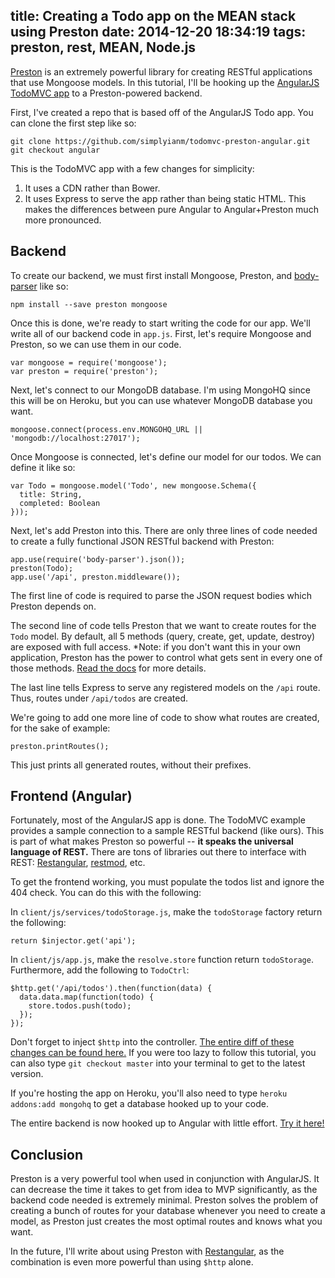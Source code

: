 title: Creating a Todo app on the MEAN stack using Preston
date: 2014-12-20 18:34:19
tags: preston, rest, MEAN, Node.js
---

[Preston][preston] is an extremely powerful library for creating RESTful applications that use Mongoose models. In this tutorial, I'll be hooking up the [AngularJS TodoMVC app][angular-todomvc] to a Preston-powered backend.

First, I've created a repo that is based off of the AngularJS Todo app. You can clone the first step like so:

```
git clone https://github.com/simplyianm/todomvc-preston-angular.git
git checkout angular
```

This is the TodoMVC app with a few changes for simplicity:

1. It uses a CDN rather than Bower.
2. It uses Express to serve the app rather than being static HTML. This makes the differences between pure Angular to Angular+Preston much more pronounced.

## Backend

To create our backend, we must first install Mongoose, Preston, and [body-parser][body-parser] like so:

```
npm install --save preston mongoose
```

Once this is done, we're ready to start writing the code for our app. We'll write all of our backend code in `app.js`. First, let's require Mongoose and Preston, so we can use them in our code.

```
var mongoose = require('mongoose');
var preston = require('preston');
```

Next, let's connect to our MongoDB database. I'm using MongoHQ since this will be on Heroku, but you can use whatever MongoDB database you want.

```
mongoose.connect(process.env.MONGOHQ_URL || 'mongodb://localhost:27017');
```

Once Mongoose is connected, let's define our model for our todos. We can define it like so:

```
var Todo = mongoose.model('Todo', new mongoose.Schema({
  title: String,
  completed: Boolean
}));
```

Next, let's add Preston into this. There are only three lines of code needed to create a fully functional JSON RESTful backend with Preston:

```
app.use(require('body-parser').json());
preston(Todo);
app.use('/api', preston.middleware());
```

The first line of code is required to parse the JSON request bodies which Preston depends on.

The second line of code tells Preston that we want to create routes for the `Todo` model. By default, all 5 methods (query, create, get, update, destroy) are exposed with full access. *Note: if you don't want this in your own application, Preston has the power to control what gets sent in every one of those methods. [Read the docs][preston-gh] for more details.

The last line tells Express to serve any registered models on the `/api` route. Thus, routes under `/api/todos` are created.

We're going to add one more line of code to show what routes are created, for the sake of example:

```
preston.printRoutes();
```

This just prints all generated routes, without their prefixes.

## Frontend (Angular)

Fortunately, most of the AngularJS app is done. The TodoMVC example provides a sample connection to a sample RESTful backend (like ours). This is part of what makes Preston so powerful -- **it speaks the universal language of REST.** There are tons of libraries out there to interface with REST: [Restangular][restangular], [restmod][restmod], etc.

To get the frontend working, you must populate the todos list and ignore the 404 check. You can do this with the following:

In `client/js/services/todoStorage.js`, make the `todoStorage` factory return the following:

```
return $injector.get('api');
```

In `client/js/app.js`, make the `resolve.store` function return `todoStorage`. Furthermore, add the following to `TodoCtrl`:

```
$http.get('/api/todos').then(function(data) {
  data.data.map(function(todo) {
    store.todos.push(todo);
  });
});
```

Don't forget to inject `$http` into the controller. [The entire diff of these changes can be found here.][diff] If you were too lazy to follow this tutorial, you can also type `git checkout master` into your terminal to get to the latest version.

If you're hosting the app on Heroku, you'll also need to type `heroku addons:add mongohq` to get a database hooked up to your code.

The entire backend is now hooked up to Angular with little effort. [Try it here!][heroku]

## Conclusion

Preston is a very powerful tool when used in conjunction with AngularJS. It can decrease the time it takes to get from idea to MVP significantly, as the backend code needed is extremely minimal. Preston solves the problem of creating a bunch of routes for your database whenever you need to create a model, as Preston just creates the most optimal routes and knows what you want.

In the future, I'll write about using Preston with [Restangular][restangular], as the combination is even more powerful than using `$http` alone.

[preston]: http://prestonjs.com
[preston-gh]: https://github.com/simplyianm/preston
[angular-todomvc]: http://todomvc.com/examples/angularjs/#/
[body-parser]: https://github.com/expressjs/body-parser
[restangular]: https://github.com/mgonto/restangular
[restmod]: https://github.com/platanus/angular-restmod
[diff]: https://github.com/simplyianm/todomvc-preston-angular/commit/40ddf0212a252f99dc2974b3e6c63e4c8cfe5b48
[heroku]:  https://todomvc-preston-angular.herokuapp.com/
